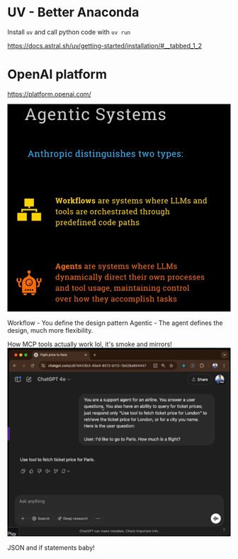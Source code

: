 # UV - Better Anaconda
Install `uv` and call python code with `uv run`

https://docs.astral.sh/uv/getting-started/installation/#__tabbed_1_2

# OpenAI platform
https://platform.openai.com/

![alt text](image.png)

Workflow - You define the design pattern
Agentic - The agent defines the design, much more flexibility.

How MCP tools actually work lol, it's smoke and mirrors!
![alt text](image-1.png)

JSON and if statements baby!